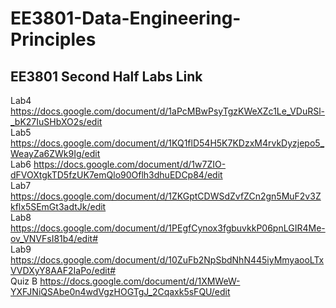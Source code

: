 # EE3801-Data-Engineering-Principles
## EE3801 Second Half Labs Link
Lab4
https://docs.google.com/document/d/1aPcMBwPsyTgzKWeXZc1Le_VDuRSl-_bK27IuSHbXO2s/edit <br />
Lab5
https://docs.google.com/document/d/1KQ1flD54H5K7KDzxM4rvkDyzjepo5_WeayZa6ZWk9Ig/edit <br />
Lab6
https://docs.google.com/document/d/1w7ZIO-dFVOXtgkTD5fzUK7emQlo90Oflh3dhuEDCp84/edit <br />
Lab7
https://docs.google.com/document/d/1ZKGptCDWSdZvfZCn2gn5MuF2v3Zkflx5SEmGt3adtJk/edit <br />
Lab8
https://docs.google.com/document/d/1PEgfCynox3fgbuvkkP06pnLGIR4Me-ov_VNVFsI81b4/edit# <br />
Lab9
https://docs.google.com/document/d/10ZuFb2NpSbdNhN445iyMmyaooLTxVVDXyY8AAF2IaPo/edit# <br />
Quiz B
https://docs.google.com/document/d/1XMWeW-YXFJNiQSAbe0n4wdVgzHOGTgJ_2Cqaxk5sFQU/edit <br />
